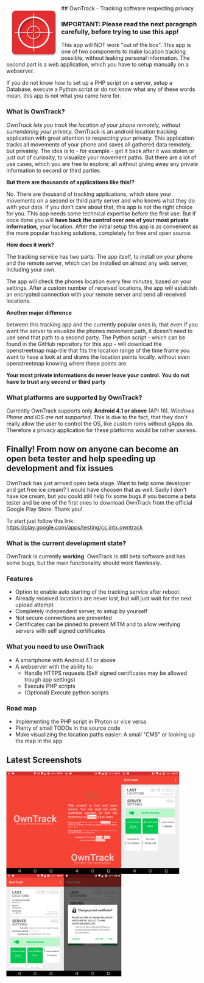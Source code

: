 <img align="left" src="/app/src/main/res/mipmap-xxhdpi/ic_launcher.png?raw=true" alt="Application icon" />
## OwnTrack - Tracking software respecting privacy

### IMPORTANT: Please read the next paragraph carefully, before trying to use this app!
This app will NOT work "out of the box". This app is one of two components to make location tracking possible, without leaking personal information. The second part is a web application, which you have to setup manually on a webserver.

If you do not know how to set up a PHP script on a server, setup a Database, execute a Python script or do not know what any of these words mean, this app is not what you came here for.


### What is OwnTrack?
_OwnTrack lets you track the location of your phone remotely, without surrendering your privacy._ OwnTrack is an android location tracking application with great attention to respecting your privacy. This application tracks all movements of your phone and saves all gathered data remotely, but privately. The idea is to - for example - get it back after it was stolen or just out of curiosity, to visualize your movement paths. But there are a lot of use cases, which you are free to explore; all without giving away any private information to second or third parties.

__But there are thousands of applications like this!?__

No. There are thousand of tracking applications, which store your movements on a second or third party server and who knows what they do with your data. If you don't care about that, this app is not the right choice for you. This app needs some technical expertise before the first use. But if once done you will __have back the control over one of your most private information__, your location. After the initial setup this app is as convenient as the more popular tracking solutions, completely for free and open source.

__How does it work?__

The tracking service has two parts: The app itself, to install on your phone and the remote server, which can be installed on almost any web server, including your own.

The app will check the phones location every few minutes, based on your settings. After a custom number of received locations, the app will establish an encrypted connection with your remote server and send all received locations.

__Another major difference__

between this tracking app and the currently popular ones is, that even if you want the server to visualize the phones movement path, it doesn't need to use send that path to a second party. The Python script - which can be found in the GitHub repository for this app - will download the openstreetmap map-tile that fits the location range of the time frame you want to have a look at and draws the location points locally. without even openstreetmap knowing where these points are.

__Your most private informations do never leave your control. You do not have to trust any second or third party__

### What platforms are supported by OwnTrack?
Currently OwnTrack supports only __Android 4.1 or above__ (API 16). _Windows Phone and iOS are not supported_. This is due to the fact, that they don't really allow the user to control the OS, like custom roms without gApps do. Therefore a privacy application for these platforms would be rather useless.

## Finally! From now on anyone can become an open beta tester and help speeding up development and fix issues
OwnTrack has just arrived open beta stage. Want to help some developer and get free ice cream? I would have choosen that as well. Sadly I don't have ice cream, but you could still help fix some bugs if you become a beta tester and be one of the first ones to download OwnTrack from the official Google Play Store. Thank you!

To start just follow this link: https://play.google.com/apps/testing/cc.intx.owntrack

### What is the current development state?
OwnTrack is currently __working__. OwnTrack is still beta software and has some bugs, but the main functionality should work flawlessly.

### Features
- Option to enable auto starting of the tracking service after reboot.
- Already received locations are never lost, but will just wait for the next upload attempt
- Completely independent server, to setup by yourself
- Not secure connections are prevented
- Certificates can be pinned to prevent MITM and to allow verifying servers with self signed certificates

### What you need to use OwnTrack
- A smartphone with Android 4.1 or above
- A webserver with the ability to:
	- Handle HTTPS requests (Self signed certificates may be allowed trough app settings)
	- Execute PHP scripts
	- (Optional) Execute python scripts

### Road map
- Implementing the PHP script in Phyton or vice versa
- Plenty of small TODOs in the source code
- Make visualizing the location paths easier: A small "CMS" or looking up the map in the app

## Latest Screenshots
<img align="left" src="/screenshots/2016-03-17_00.png?raw=true" width="30%" alt="Latest screenshots" />
<img align="left" src="/screenshots/2016-03-17_02.png?raw=true" width="30%" />
<img align="left" src="/screenshots/2016-03-17_01.png?raw=true" width="30%" />
<img align="left" src="/screenshots/2016-03-17_03.png?raw=true" width="30%" />
<img align="left" src="/screenshots/2016-03-15_02.png?raw=true" width="30%" />

